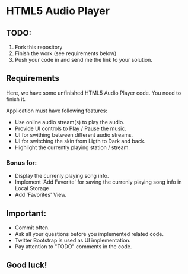 HTML5 Audio Player
==================

## TODO:

1. Fork this repository
2. Finish the work (see requirements below)
3. Push your code in and send me the link to your solution.

## Requirements

Here, we have some unfinished HTML5 Audio Player code. You need to finish it. 

Application must have following features:

 - Use online audio stream(s) to play the audio.
 - Provide UI controls to Play / Pause the music.
 - UI for swithing between different audio streams.
 - UI for switching the skin from Ligth to Dark and back. 
 - Highlight the currently playing station / stream.

### Bonus for:

 - Display the currenly playing song info.
 - Implement 'Add Favorite' for saving the currenly playing song info in Local Storage
 - Add 'Favorites' View.

## Important: 

 - Commit often.
 - Ask all your questions before you implemented related code.
 - Twitter Bootstrap is used as UI implementation.
 - Pay attention to "TODO" comments in the code. 
 
## Good luck!